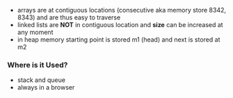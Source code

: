 - arrays are at contiguous locations (consecutive aka memory store 8342, 8343) and are thus easy to traverse
- linked lists are **NOT** in contiguous location and **size** can be increased at any moment
- in heap memory starting point is stored m1 (head) and next is stored at m2

### Where is it Used?
- stack and queue
- always in a browser
